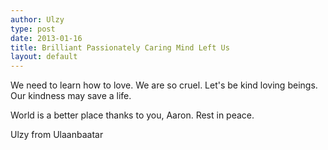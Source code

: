 ```yaml
---
author: Ulzy
type: post
date: 2013-01-16
title: Brilliant Passionately Caring Mind Left Us
layout: default
---
```


We need to learn how to love. We are so cruel. Let's be kind loving
beings. Our kindness may save a life.

World is a better place thanks to you, Aaron.
Rest in peace.

Ulzy from Ulaanbaatar